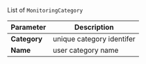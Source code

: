 List of  `MonitoringCategory`

| Parameter | Description |
| ----------- | ----------- |
| **Category** | unique category identifer |
| **Name** | user category name |